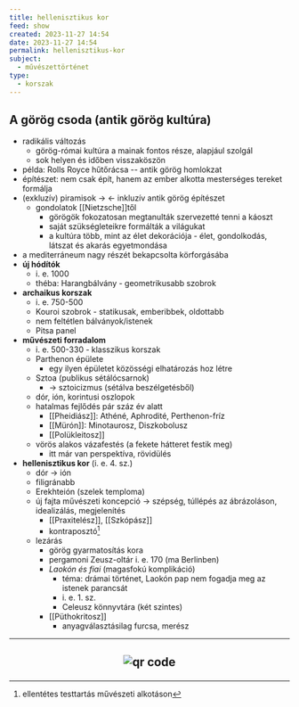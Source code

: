 ```yaml
---
title: hellenisztikus kor
feed: show
created: 2023-11-27 14:54
date: 2023-11-27 14:54
permalink: hellenisztikus-kor
subject:
  - művészettörténet
type:
  - korszak
---
```

## A görög csoda (antik görög kultúra)
- radikális változás
	- görög-római kultúra a mainak fontos része, alapjául szolgál
	- sok helyen és időben visszaköszön
- példa: Rolls Royce hűtőrácsa -- antik görög homlokzat
- építészet: nem csak épít, hanem az ember alkotta mesterséges tereket formálja
- (exkluzív) piramisok -> <- inkluzív antik görög építészet
	- gondolatok [[Nietzsche]]től
		- görögök fokozatosan megtanulták szervezetté tenni a káoszt
		- saját szükségleteikre formálták a világukat
		- a kultúra több, mint az élet dekorációja - élet, gondolkodás, látszat és akarás egyetmondása
- a mediterráneum nagy részét bekapcsolta körforgásába
- **új hódítók**
	- i. e. 1000
	- théba: Harangbálvány - geometrikusabb szobrok
- **archaikus korszak**
	- i. e. 750-500
	- Kouroi szobrok - statikusak, emberibbek, oldottabb
	- nem feltétlen bálványok/istenek
	- Pitsa panel
- **művészeti forradalom**
	- i. e. 500-330 - klasszikus korszak
	- Parthenon épülete
		- egy ilyen épületet közösségi elhatározás hoz létre
	- Sztoa (publikus sétálócsarnok)
		- -> sztoicizmus (sétálva beszélgetésből)
	- dór, ión, korintusi oszlopok
	- hatalmas fejlődés pár száz év alatt
		- [[Pheidiász]]: Athéné, Aphrodité, Perthenon-fríz
		- [[Mürón]]: Minotaurosz, Diszkobolusz
		- [[Polükleitosz]]
	- vörös alakos vázafestés (a fekete hátteret festik meg)
		- itt már van perspektíva, rövidülés
- **hellenisztikus kor** (i. e. 4. sz.)
	- dór -> ión
	- filigránabb
	- Erekhteión (szelek temploma)
	- új fajta művészeti koncepció -> szépség, túllépés az ábrázoláson, idealizálás, megjelenítés
		- [[Praxitelész]], [[Szkópász]]
		- kontraposztó[^6]
	- lezárás
		- görög gyarmatosítás kora
		- pergamoni Zeusz-oltár i. e. 170 (ma Berlinben)
		- *Laokón és fiai* (magasfokú komplikáció)
			- téma: drámai történet, Laokón pap nem fogadja meg az istenek parancsát
			- i. e. 1. sz.
			- Celeusz könnyvtára (két szintes)
		- [[Püthokritosz]]
			- anyagválasztásilag furcsa, merész

---
[^6]: ellentétes testtartás művészeti alkotáson



## <p style="text-align: center;"><img src="https://chart.googleapis.com/chart?cht=qr&chl=https://notes.andrasdenes.com/hellenisztikus-kor&chs=180x180&choe=UTF-8&chld=L|2" alt="qr code"></p>

